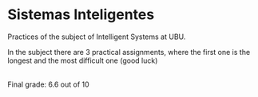 # Sistemas Inteligentes
Practices of the subject of Intelligent Systems at UBU.
<br>
<p>In the subject there are 3 practical assignments, where the first one is the longest and the most difficult one (good luck)</p>
<br>
Final grade: 6.6 out of 10
